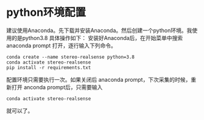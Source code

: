 # python环境配置
建议使用Anaconda。先下载并安装Anaconda。然后创建一个python环境。我使用的是python3.8
具体操作如下：
安装好Anaconda后，在开始菜单中搜索 anaconda prompt 打开，逐行输入下列命令。
```
conda create --name stereo-realsense python=3.8
conda activate stereo-realsense
pip install -r requirements.txt
```

配置环境只需要执行一次。如果关闭后 anaconda prompt，下次采集的时候，重新打开 anconda prompt后，只需要输入
```
conda activate stereo-realsense
```
就可以了。